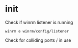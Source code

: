 # init
Check if winrm listener is running

```
winrm e winrm/config/listener
```

Check for colliding ports / in use
